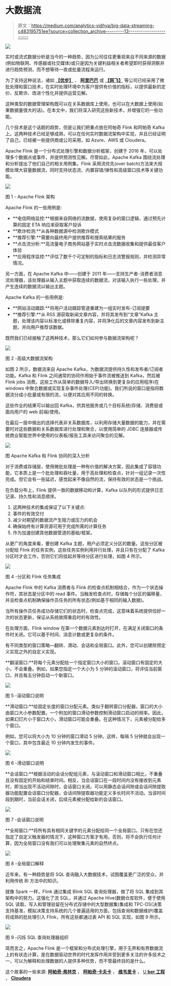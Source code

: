 # 大数据流

> 原文：<https://medium.com/analytics-vidhya/big-data-streaming-c483195751ee?source=collection_archive---------13----------------------->

![](img/0ae0c6ffae88866cbb10ba9384bd330c.png)

实时或流式数据分析是当今的一种趋势，因为公司往往更重视来自不同来源的数据(例如物联网、传感器或社交媒体)或只是因为关键利益相关者希望即时获得洞察并进行趋势预测，而不想等待一夜或批量流程来运行。

为了支持这种说法，诸如 [**【优步】**](https://eng.uber.com/kappa-architecture-data-stream-processing/) 、 [**阿里巴巴**](/@alitech_2017/alibaba-blink-real-time-computing-for-big-time-gains-707fdd583c26) 或 [**【网飞】**](https://www.datanami.com/2018/04/30/how-netflix-optimized-flink-for-massive-scale-on-aws/) 等公司已经采用了微批处理和窗口技术，在实时处理环境中为客户提供有价值的指标，以提供最新的定价、反欺诈、改进个性化并提供运营见解。

这种类型的数据管理架构既可以在关系数据库上使用，也可以在大数据上使用(如果数据量很大的话)。在本文中，我们将深入研究这些新技术，并增强它的一些功能。

几个技术是这个话题的趋势，但是让我们把重点放在阿帕奇 Flink 和阿帕奇 Kafka 上。这两种技术已经足够成熟，可以在任何实时数据流架构中实现，并且已经证明了自己，已经被一些提供商或公司采用，如 Azure、AWS 或 Cloudera。

Apache Flink 是一个分布式处理引擎和数据分析框架，创建于 2016 年，可以处理多个数据点或事件，并提供预测性见解。尽管如此，Apache Kafka 围绕流处理和分析提出了他们自己的相关用例集。Flink 采用流优先(over batch)方法来大规模处理大容量数据流，同时支持状态流、内置容错/弹性和高级窗口技术等关键功能。

![](img/49fbdb3bf5537dc8198d6c70c7847db0.png)

图 1 - Apache Flink 架构

Apache Flink 的一些用例是:

*   **电信网络监控:**根据来自网络的流数据，使用复杂的窗口逻辑，通过预先计算的固定 ETA 响应来获取客户投诉
*   **欺诈检测:**从各种数据源中检测欺诈模式
*   **推荐引擎:**需要向最终用户提供推荐和搜索结果的服务
*   **点击流分析:**高流量电子商务网站基于实时点击流数据收集和提供最佳客户体验
*   **应用程序监控:**评估了数千个可定制的指标和日志流警报规则，并检测异常情况。

另一方面，在 Apache Kafka 中——创建于 2011 年——支持生产者-消费者消息流处理器，该处理器从输入主题中获取连续的数据流，对该输入执行一些处理，并产生连续的数据流以输出主题。

Apache Kafka 的一些用例是:

*   **网站活动跟踪:**将用户活动跟踪管道重建为一组实时发布-订阅提要
*   **推荐引擎:**从 RSS 源获取新闻文章内容，并将其发布到“文章”Kafka 主题，处理该内容以标准化或移除重复内容，并将净化后的文章内容发布到新主题，并向用户推荐该数据。

既然我们已经接触了这两种技术，那么它们如何参与数据流架构呢？

![](img/e7f5a4e8a0a54f058047b25638261dec.png)

图 2 -高级大数据流架构

如图 2 所示，数据流来自 Apache Kafka，为数据流提供持久性和发布者/订阅者功能。Kafka 和 Flink 之间通常的协同作用始于事件流被推送到 Kafka，然后被 Flink jobs 消费。这些工作从简单的数据导入/导出转换到更复杂的应用程序(在 windows 中聚合数据或实现复杂事件处理(CEP)功能)。我们所说的窗口是指将数据流分成小批量或有限的流，以便对其应用不同的转换。

这些作业的结果可以输出回 Kafka，供其他服务或几个目标系统(存储、消费层或面向用户的 web 前端)使用。

在最后一层中做出的选择代表非关系数据库，以利用存储大量数据的能力，并在需要时对这些数据和关系数据库进行处理和聚合，以使用简单的 JDBC 连接器或传统商业智能世界中使用的仪表板/报告工具来访问聚合的见解。

![](img/405d70ad0aa6ac7016d5d46f87d06163.png)

图 Apache Kafka 和 Flink 协同的深入分析

对于消费或存储层，使用微批处理是一种有价值的解决方案，因此集成了容错功能，它本质上是一个批处理和吞吐量，用于高处理和检查点，针对一组记录一次性完成。但它会有一些延迟，感觉起来不像自然的流，保持有效的状态是一个挑战。

在负载分布上，Flink 提供一致的数据移动和计算，Kafka 以队列的形式提供日志记录、持久性和消息顺序。

1.  这两种技术的集成保证了以下关键点:
2.  事件的有效交付
3.  减少对期望的数据流产生阻力或压力的机会
4.  确保始终有计算资源可用于完成所需的计算任务
5.  作为加速创建其他数据管道的基础/框架。

从更广的角度来看，要创建 Kafka 主题，用户必须定义分区的数量。这些分区被分配给 Flink 的任务实例，这些任务实例利用并行处理，并且只有在分配了 Kafka 分区时才会工作，否则它们将挂起并等待分区进行处理，如图 4 所示。

![](img/5652f1d0c3fd0336f9444e70405824e8.png)

图 4 -分区和 Flink 任务集成

Apache Flink 中的 Kafka 消费者与 Flink 的检查点机制相结合，作为一个状态操作符，其状态是分区中的 read 事件。当触发检查点时，存储每个分区的偏移量，并且检查点机制确保操作员任务的所有状态(例如基于相同的输入数据)。

当所有操作员任务成功存储它们的状态时，检查点完成，这意味着系统提供恰好一次的状态更新，保证从系统故障重启时的有效性。

在处理方面，Flink window 在第一个数据元素到达时打开，在满足关闭窗口的条件时关闭。它可以基于时间、消息计数或更复杂的条件。

有不同类型的窗口策略—翻转、滑动、会话和全局窗口。此外，您可以创建除预定义实现之外的自定义实现。

**翻滚窗口:**将每个元素分配给一个指定窗口大小的窗口。滚动窗口有固定的大小，不会重叠。例如，如果您指定一个大小为 5 分钟的滚动窗口，将评估当前窗口，并且每五分钟启动一个新窗口。

![](img/9d3998f724ea8a74dadac2cdfa64abd2.png)

图 5 -滚动窗口说明

**滑动窗口:**给固定长度的窗口分配元素。类似于翻转窗口分配器，窗口的大小由窗口大小参数配置。一个附加的窗口滑动参数控制滑动窗口启动的频率。因此，如果幻灯片小于窗口大小，滑动窗口可能会重叠。在这种情况下，元素被分配给多个窗口。

例如，您可以将大小为 10 分钟的窗口滑动 5 分钟。这样，每隔 5 分钟就会出现一个窗口，其中包含最近 10 分钟内发生的事件。

![](img/40f70a171a4333ff42616bd10a944265.png)

图 6 -滑动窗口说明

**会话窗口:**根据活动的会话分配组元素，与滚动窗口和滑动窗口相比，不重叠且没有固定的开始和结束时间。相反，当会话窗口在一段时间内没有接收到元素时，即当出现不活动间隙时，会话窗口关闭。可以用静态会话间隙或会话间隙提取器功能配置会话窗口分配器，会话间隙提取器功能定义多长时间不活动。当该时间段到期时，当前会话关闭，后续元素被分配给新的会话窗口。

![](img/8fde1e8288558adf3c1f7d1fd671bd7c.png)

图 7 -会话窗口说明

**全局窗口:**将所有具有相同关键字的元素分配给同一个全局窗口。只有在您还指定了自定义触发器的情况下，这种窗口方案才有用。否则，将不会执行任何计算，因为全局窗口没有我们可以处理聚集元素的自然终点。

![](img/380373a4c0605b5a028db62676fc49a2.png)

图 8 -全局窗口解释

近年来，有一种趋势是将 SQL 查询融入大数据技术，试图覆盖更广泛的受众，并利用传统 BI 方法中的知识。

就像 Spark 一样，Flink 通过集成 Blink SQL 查询处理器，做了将 SQL 集成到其架构中的努力。这强化了流 SQL，并通过 Apache Hive(数据仓库软件，便于使用 SQL 读取、写入和管理驻留在分布式存储中的大型数据集)集成和 TPC-DS(决策支持基准，模拟决策支持系统的几个普遍适用的方面，包括查询和数据维护)覆盖将成熟的批处理引入 Flink，所有这些都通过表 API 和 SQL 实现，如图 9 所示。

![](img/8977c0b0856a31b742d2c3b051bb613c.png)

图 9 -闪烁 SQL 查询处理器组织

简而言之，Apache Flink 是一个框架和分布式处理引擎，用于无界和有界数据流上的有状态计算，是在数据驱动世界的时代发挥作用并受到更多关注的许多技术之一，可以为解释和处理数据的人提供多种优势，而不管最终目的是什么。

这个故事的一些来源: [**阿帕奇·弗林克**](https://flink.apache.org/) ， [**阿帕奇·卡夫卡**](https://kafka.apache.org/) ， [**维韦里卡**](https://www.ververica.com/) ， [U **ber 工程**](http://eng.uber.com/) ， [**Cloudera**](https://www.cloudera.com)